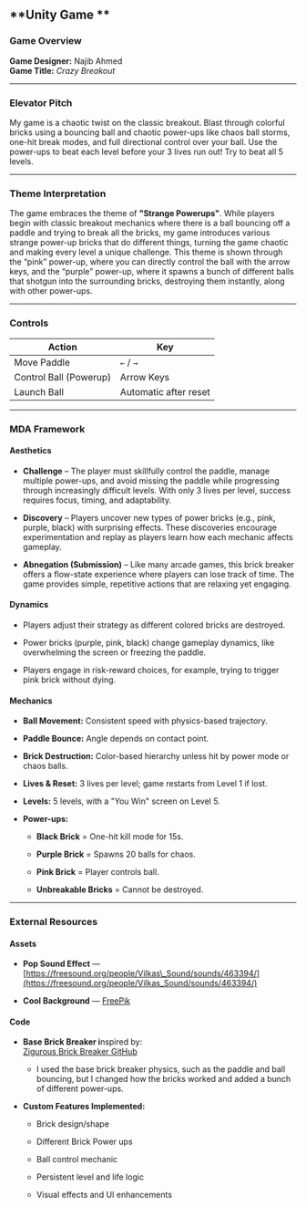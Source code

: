 ## **Unity Game **

### **Game Overview**

**Game Designer:** Najib Ahmed  
 **Game Title:** *Crazy Breakout*  

---

### **Elevator Pitch**

My game is a chaotic twist on the classic breakout. Blast through colorful bricks using a bouncing ball and chaotic power-ups like chaos ball storms, one-hit break modes, and full directional control over your ball. Use the power-ups to beat each level before your 3 lives run out\! Try to beat all 5 levels.

---

### **Theme Interpretation**

The game embraces the theme of **"Strange Powerups"**. While players begin with classic breakout mechanics where there is a ball bouncing off a paddle and trying to break all the bricks, my game introduces various strange power-up bricks that do different things, turning the game chaotic and making every level a unique challenge. This theme is shown through the “pink” power-up, where you can directly control the ball with the arrow keys, and the “purple” power-up, where it spawns a bunch of different balls that shotgun into the surrounding bricks, destroying them instantly, along with other power-ups.

---

### **Controls**

| Action | Key |
| ----- | ----- |
| Move Paddle | `←` / `→` |
| Control Ball (Powerup) | Arrow Keys |
| Launch Ball | Automatic after reset |

---

### 

### **MDA Framework**

#### **Aesthetics**

* **Challenge** – The player must skillfully control the paddle, manage multiple power-ups, and avoid missing the paddle while progressing through increasingly difficult levels. With only 3 lives per level, success requires focus, timing, and adaptability.

* **Discovery** – Players uncover new types of power bricks (e.g., pink, purple, black) with surprising effects. These discoveries encourage experimentation and replay as players learn how each mechanic affects gameplay.

* **Abnegation (Submission)** – Like many arcade games, this brick breaker offers a flow-state experience where players can lose track of time. The game provides simple, repetitive actions that are relaxing yet engaging.

#### **Dynamics**

* Players adjust their strategy as different colored bricks are destroyed.

* Power bricks (purple, pink, black) change gameplay dynamics, like overwhelming the screen or freezing the paddle.

* Players engage in risk-reward choices, for example, trying to trigger pink brick without dying.

#### **Mechanics**

* **Ball Movement:** Consistent speed with physics-based trajectory.

* **Paddle Bounce:** Angle depends on contact point.

* **Brick Destruction:** Color-based hierarchy unless hit by power mode or chaos balls.

* **Lives & Reset:** 3 lives per level; game restarts from Level 1 if lost.

* **Levels:** 5 levels, with a "You Win" screen on Level 5\.

* **Power-ups:**

  * **Black Brick** \= One-hit kill mode for 15s.

  * **Purple Brick** \= Spawns 20 balls for chaos.

  * **Pink Brick** \= Player controls ball.

  * **Unbreakable Bricks** \= Cannot be destroyed.

---

### **External Resources**

#### **Assets**

* **Pop Sound Effect** — [https://freesound.org/people/Vilkas\_Sound/sounds/463394/](https://freesound.org/people/Vilkas_Sound/sounds/463394/)

* **Cool Background** — [FreePik](https://www.freepik.com/free-vector/purple-alien-space-planet-game-cartoon-background_41371868.htm#fromView=keyword&page=1&position=0&uuid=6d46d4cd-a166-4246-b059-7c8ba4e198e6&query=2d+Game+Background+Space)

#### **Code**

* **Base Brick Breaker i**nspired by:  
   [Zigurous Brick Breaker GitHub](https://github.com/zigurous/unity-brick-breaker-tutorial)  
  * I used the base brick breaker physics, such as the paddle and ball bouncing, but I changed how the bricks worked and added a bunch of different power-ups. 


* **Custom Features Implemented:**  
  * Brick design/shape

  * Different Brick Power ups

  * Ball control mechanic

  * Persistent level and life logic

  * Visual effects and UI enhancements

